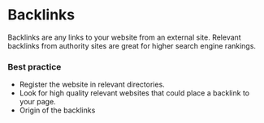 # Backlinks
Backlinks are any links to your website from an external site. Relevant backlinks from authority sites are great for higher search engine rankings. 

### Best practice
* Register the website in relevant directories.
* Look for high quality relevant websites that could place a backlink to your page.
* Origin of the backlinks 
